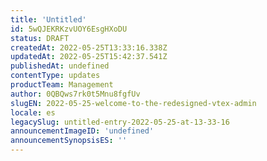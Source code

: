 ```yaml
---
title: 'Untitled'
id: 5wQJEKRKzvUOY6EsgHXoDU
status: DRAFT
createdAt: 2022-05-25T13:33:16.338Z
updatedAt: 2022-05-25T15:42:37.541Z
publishedAt: undefined
contentType: updates
productTeam: Management
author: 0QBQws7rk0t5Mnu8fgfUv
slugEN: 2022-05-25-welcome-to-the-redesigned-vtex-admin
locale: es
legacySlug: untitled-entry-2022-05-25-at-13-33-16
announcementImageID: 'undefined'
announcementSynopsisES: ''
---
```



